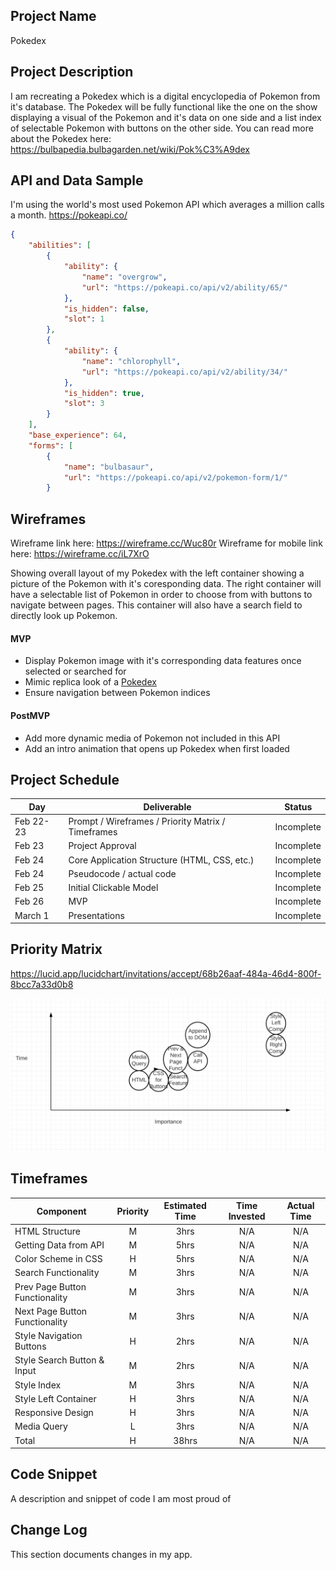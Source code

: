 ## Project Name

Pokedex

## Project Description

I am recreating a Pokedex which is a digital encyclopedia of Pokemon from it's database. The Pokedex will be fully functional like the one on the show displaying a visual of the Pokemon and it's data on one side and a list index of selectable Pokemon with buttons on the other side. You can read more about the Pokedex here: <https://bulbapedia.bulbagarden.net/wiki/Pok%C3%A9dex>

## API and Data Sample

I'm using the world's most used Pokemon API which averages a million calls a month. https://pokeapi.co/

```json
{
    "abilities": [
        {
            "ability": {
                "name": "overgrow",
                "url": "https://pokeapi.co/api/v2/ability/65/"
            },
            "is_hidden": false,
            "slot": 1
        },
        {
            "ability": {
                "name": "chlorophyll",
                "url": "https://pokeapi.co/api/v2/ability/34/"
            },
            "is_hidden": true,
            "slot": 3
        }
    ],
    "base_experience": 64,
    "forms": [
        {
            "name": "bulbasaur",
            "url": "https://pokeapi.co/api/v2/pokemon-form/1/"
        }
```

## Wireframes

Wireframe link here: https://wireframe.cc/Wuc80r
Wireframe for mobile link here: https://wireframe.cc/iL7XrO

Showing overall layout of my Pokedex with the left container showing a picture of the Pokemon with it's coresponding data. The right container will have a selectable list of Pokemon in order to choose from with buttons to navigate between pages. This container will also have a search field to directly look up Pokemon.

#### MVP 

- Display Pokemon image with it's corresponding data features once selected or searched for 
- Mimic replica look of a [Pokedex](https://bulbapedia.bulbagarden.net/wiki/Pok%C3%A9dex) 
- Ensure navigation between Pokemon indices 

#### PostMVP  

- Add more dynamic media of Pokemon not included in this API
- Add an intro animation that opens up Pokedex when first loaded

## Project Schedule

|  Day | Deliverable | Status
|---|---| ---|
|Feb 22-23| Prompt / Wireframes / Priority Matrix / Timeframes | Incomplete
|Feb 23| Project Approval | Incomplete
|Feb 24| Core Application Structure (HTML, CSS, etc.) | Incomplete
|Feb 24| Pseudocode / actual code | Incomplete
|Feb 25| Initial Clickable Model  | Incomplete
|Feb 26| MVP | Incomplete
|March 1| Presentations | Incomplete

## Priority Matrix

https://lucid.app/lucidchart/invitations/accept/68b26aaf-484a-46d4-800f-8bcc7a33d0b8

<img src="./priority-matrix2.png" alt="priority-matrix">

## Timeframes

| Component | Priority | Estimated Time | Time Invested | Actual Time |
| --- | :---: |  :---: | :---: | :---: |
| HTML Structure| M | 3hrs| N/A | N/A |
| Getting Data from API | M | 5hrs| N/A | N/A |
| Color Scheme in CSS | H | 5hrs | N/A | N/A |
| Search Functionality | M | 3hrs | N/A | N/A |
| Prev Page Button Functionality | M | 3hrs | N/A | N/A |
| Next Page Button Functionality | M | 3hrs | N/A | N/A |
| Style Navigation Buttons | H | 2hrs | N/A | N/A |
| Style Search Button & Input | M | 2hrs | N/A | N/A |
| Style Index | M | 3hrs | N/A | N/A | 
| Style Left Container | H | 3hrs | N/A | N/A |
| Responsive Design | H | 3hrs | N/A | N/A | 
| Media Query | L | 3hrs | N/A | N/A |
| Total | H | 38hrs| N/A | N/A |

## Code Snippet

A description and snippet of code I am most proud of 



## Change Log
This section documents changes in my app.
